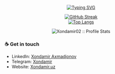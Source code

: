 <p align="center">
<a href="https://github.com/pattisoj"><img alt="Typing SVG" src="https://readme-typing-svg.herokuapp.com?font=IBM+Plex+Sans&size=25&duration=4500&color=BCB1F7&center=true&width=500&lines=Hi,+I'm+Khondamir+Akhmadjonov+👋;.Net+Enthusiast;Nice+to+meet+you!" /> </a> </p>
<div align="center">

[![GitHub Streak](https://streak-stats.demolab.com?user=Xondamir02&theme=swift)](https://git.io/streak-stats)<br/>
[![Top Langs](https://github-readme-stats.vercel.app/api/top-langs/?username=xondamir02&theme=swift)](https://github.com/xondamir02/)



</div>


<p align="center"><img src="https://github-readme-stats.vercel.app/api?username=xondamir02&show_icons=true&theme=swift" alt="Xondamir02 :: Profile Stats" /></p>

### ☕ Get in touch
- LinkedIn: <a href = "https://www.linkedin.com/in/khondamir-akhmadjonov/">Xondamir Axmadjonov</a>
- Telegram: <a href = "https://t.me/xon521">Xondamir</a>
- Website: <a href = "https://xondamir.uz">Xondamir.uz</a>
<br>






### 

<!--
**Xondamir02/Xondamir02** is a ✨ _special_ ✨ repository because its `README.md` (this file) appears on your GitHub profile.

Here are some ideas to get you started:

- 🔭 I’m currently working on ...
- 🌱 I’m currently learning ...
- 👯 I’m looking to collaborate on ...
- 🤔 I’m looking for help with ...
- 💬 Ask me about ...
- 📫 How to reach me: ...
- 😄 Pronouns: ...
- ⚡ Fun fact: ...
-->

